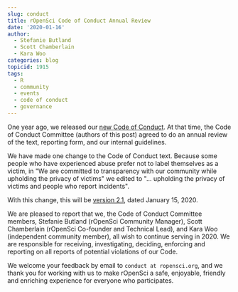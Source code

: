 ```yaml
---
slug: conduct
title: rOpenSci Code of Conduct Annual Review
date: '2020-01-16'
author:
  - Stefanie Butland
  - Scott Chamberlain
  - Kara Woo
categories: blog
topicid: 1915
tags:
  - R
  - community
  - events
  - code of conduct
  - governance
---
```

One year ago, we released our [new Code of Conduct](/blog/2019/01/14/conduct/). At that time, the Code of Conduct Committee (authors of this post) agreed to do an annual review of the text, reporting form, and our internal guidelines.

We have made one change to the Code of Conduct text. Because some people who have experienced abuse prefer not to label themselves as a victim, in "We are committed to transparency with our community while upholding the privacy of victims" we edited to "... upholding the privacy of victims and people who report incidents".

With this change, this will be [version 2.1](/code-of-conduct/), dated January 15, 2020.

We are pleased to report that we, the Code of Conduct Committee members, Stefanie Butland (rOpenSci Community Manager), Scott Chamberlain (rOpenSci Co-founder and Technical Lead), and Kara Woo (independent community member), all wish to continue serving in 2020. We are responsible for receiving, investigating, deciding, enforcing and reporting on all reports of potential violations of our Code.

We welcome your feedback by email to `conduct at ropensci.org`, and we thank you for working with us to make rOpenSci a safe, enjoyable, friendly and enriching experience for everyone who participates.
